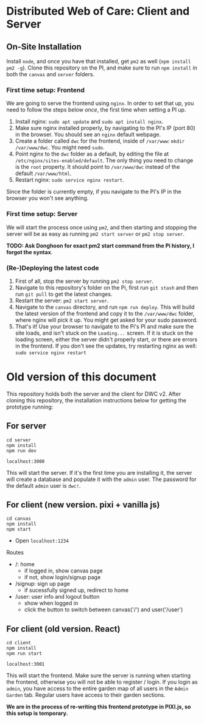 # Distributed Web of Care: Client and Server

## On-Site Installation

Install `node`, and once you have that installed, get `pm2` as well (`npm install pm2 -g`).
Clone this repository on the PI, and make sure to run `npm install` in both the `canvas` and `server` folders.

### First time setup: Frontend

We are going to serve the frontend using `nginx`. In order to set that up, you need to follow the steps below *once*, the first time when setting a PI up.

1. Install nginx: `sudo apt update` and `sudo apt install nginx`.
2. Make sure nginx installed properly, by navigating to the PI's IP (port 80) in the browser. You should see an `nginx` default webpage.
3. Create a folder called `dwc` for the frontend, inside of `/var/www`: `mkdir /var/www/dwc`. You might need `sudo`.
4. Point nginx to the `dwc` folder as a default, by editing the file at `/etc/nginx/sites-enabled/default`. The only thing you need to change is the `root` property. It should point to `/var/www/dwc` instead of the default `/var/www/html`.
5. Restart nginx: `sudo service nginx restart`.

Since the folder is currently empty, if you navigate to the PI's IP in the browser you won't see anything.

### First time setup: Server

We will start the process once using `pm2`, and then starting and stopping the server will be as easy as running `pm2 start server` or `pm2 stop server`.

**TODO: Ask Donghoon for exact pm2 start command from the Pi history, I forgot the syntax**.


### (Re-)Deploying the latest code

1. First of all, stop the server by running `pm2 stop server`.
2. Navigate to this repository's folder on the Pi, first run `git stash` and then run `git pull` to get the latest changes.
3. Restart the server: `pm2 start server`.
4. Navigate to the `canvas` directory, and run `npm run deploy`. This will build the latest version of the frontend and copy it to the `/var/www/dwc` folder, where nginx will pick it up. You might get asked for your sudo password.
5. That's it! Use your browser to navigate to the Pi's PI and make sure the site loads, and isn't stuck on the `Loading...` screen. If it is stuck on the loading screen, either the server didn't properly start, or there are errors in the frontend. If you don't see the updates, try restarting nginx as well: `sudo service nginx restart`



# Old version of this document

This repository holds both the server and the client for DWC v2. After cloning this repository, the installation instructions below for getting the prototype running:

## For server

```
cd server
npm install
npm run dev
```

`localhost:3000`

This will start the server. If it's the first time you are installing it, the server will create a database and populate it with the `admin` user. The password for the default `admin` user is `dwc!`.

## For client (new version. pixi + vanilla js)
```
cd canvas
npm install
npm start
```
- Open `localhost:1234` 

Routes
- /: home
  - if logged in, show canvas page
  - if not, show login/signup page
- /signup: sign up page
  - if sucessfully signed up, redirect to home
- /user: user info and logout button
  - show when logged in
  - click the button to switch between canvas('/') and user('/user')

## For client (old version. React)

```
cd client
npm install
npm run start
```

`localhost:3001`

This will start the frontend. Make sure the server is running when starting the frontend, otherwise you will not be able to register / login.
If you login as `admin`, you have access to the entire garden map of all users in the `Admin Garden` tab.
Regular users have access to their garden sections.

**We are in the process of re-writing this frontend prototype in PIXI.js, so this setup is temporary.**
